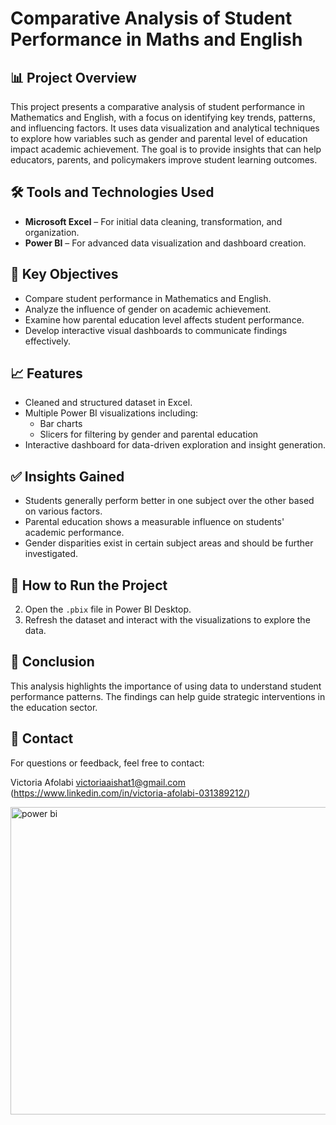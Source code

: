 # Comparative Analysis of Student Performance in Maths and English

## 📊 Project Overview

This project presents a comparative analysis of student performance in Mathematics and English, with a focus on identifying key trends, patterns, and influencing factors. It uses data visualization and analytical techniques to explore how variables such as gender and parental level of education impact academic achievement.
The goal is to provide insights that can help educators, parents, and policymakers improve student learning outcomes.

## 🛠️ Tools and Technologies Used
- **Microsoft Excel** – For initial data cleaning, transformation, and organization.
- **Power BI** – For advanced data visualization and dashboard creation.

## 📌 Key Objectives

- Compare student performance in Mathematics and English.
- Analyze the influence of gender on academic achievement.
- Examine how parental education level affects student performance.
- Develop interactive visual dashboards to communicate findings effectively.

## 📈 Features

- Cleaned and structured dataset in Excel.
- Multiple Power BI visualizations including:
  - Bar charts
  - Slicers for filtering by gender and parental education
- Interactive dashboard for data-driven exploration and insight generation.


## ✅ Insights Gained

- Students generally perform better in one subject over the other based on various factors.
- Parental education shows a measurable influence on students' academic performance.
- Gender disparities exist in certain subject areas and should be further investigated.

## 🚀 How to Run the Project
2. Open the `.pbix` file in Power BI Desktop.
3. Refresh the dataset and interact with the visualizations to explore the data.

## 📌 Conclusion

This analysis highlights the importance of using data to understand student performance patterns. The findings can help guide strategic interventions in the education sector.

## 📧 Contact

For questions or feedback, feel free to contact:

Victoria Afolabi 
victoriaaishat1@gmail.com 
(https://www.linkedin.com/in/victoria-afolabi-031389212/)

<img width="885" height="492" alt="power bi" src="https://github.com/user-attachments/assets/f8cf9909-b7af-4e4f-9d88-297a0f3c301c" />
